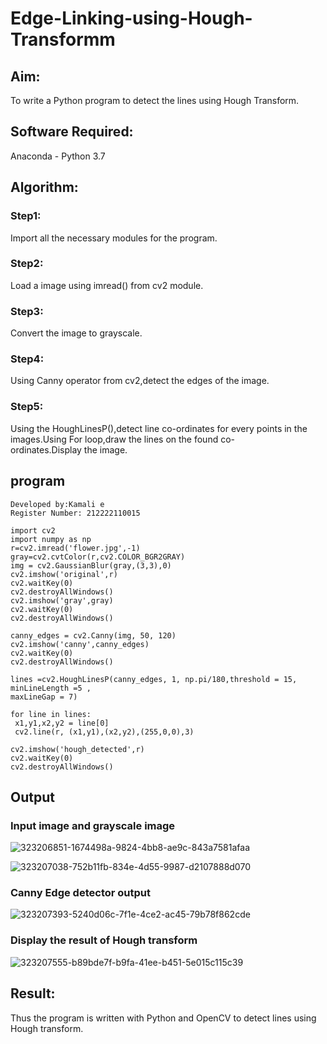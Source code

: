 # Edge-Linking-using-Hough-Transformm
## Aim:
To write a Python program to detect the lines using Hough Transform.

## Software Required:
Anaconda - Python 3.7

## Algorithm:
### Step1:

Import all the necessary modules for the program.
### Step2:

Load a image using imread() from cv2 module.
### Step3:

Convert the image to grayscale.
### Step4:

Using Canny operator from cv2,detect the edges of the image.
### Step5:

Using the HoughLinesP(),detect line co-ordinates for every points in the images.Using For loop,draw the lines on the found co-ordinates.Display the image.

## program
```
Developed by:Kamali e
Register Number: 212222110015
```

```
import cv2
import numpy as np
r=cv2.imread('flower.jpg',-1)
gray=cv2.cvtColor(r,cv2.COLOR_BGR2GRAY)
img = cv2.GaussianBlur(gray,(3,3),0)
cv2.imshow('original',r)
cv2.waitKey(0)
cv2.destroyAllWindows()
cv2.imshow('gray',gray)
cv2.waitKey(0)
cv2.destroyAllWindows()

canny_edges = cv2.Canny(img, 50, 120)
cv2.imshow('canny',canny_edges)
cv2.waitKey(0)
cv2.destroyAllWindows()

lines =cv2.HoughLinesP(canny_edges, 1, np.pi/180,threshold = 15, minLineLength =5 ,
maxLineGap = 7)

for line in lines:
 x1,y1,x2,y2 = line[0]
 cv2.line(r, (x1,y1),(x2,y2),(255,0,0),3)

cv2.imshow('hough_detected',r)
cv2.waitKey(0)
cv2.destroyAllWindows()
```

## Output

### Input image and grayscale image

![323206851-1674498a-9824-4bb8-ae9c-843a7581afaa](https://github.com/Kamali22004796/Edge-Linking-using-Hough-Transformm/assets/120567837/f2b1fea6-dfa1-4b66-82c7-21ae7fc592a5)


![323207038-752b11fb-834e-4d55-9987-d2107888d070](https://github.com/Kamali22004796/Edge-Linking-using-Hough-Transformm/assets/120567837/9fb454c4-a130-4f7e-af2b-86437b137e5e)


### Canny Edge detector output

![323207393-5240d06c-7f1e-4ce2-ac45-79b78f862cde](https://github.com/Kamali22004796/Edge-Linking-using-Hough-Transformm/assets/120567837/577b18fd-c907-4705-a518-136b372a6ce1)


### Display the result of Hough transform

![323207555-b89bde7f-b9fa-41ee-b451-5e015c115c39](https://github.com/Kamali22004796/Edge-Linking-using-Hough-Transformm/assets/120567837/271630ba-104a-4776-813d-582675fda492)

## Result:
Thus the program is written with Python and OpenCV to detect lines using Hough transform.
